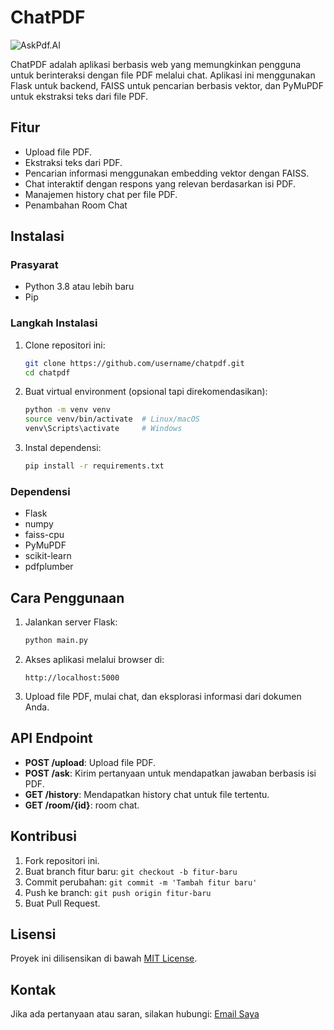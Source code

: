 # ChatPDF

![AskPdf.AI](https://github.com/lahadiyani/Askpdf.Ai/blob/main/static/image/logo.jpg)

ChatPDF adalah aplikasi berbasis web yang memungkinkan pengguna untuk berinteraksi dengan file PDF melalui chat. Aplikasi ini menggunakan Flask untuk backend, FAISS untuk pencarian berbasis vektor, dan PyMuPDF untuk ekstraksi teks dari file PDF.

## Fitur
- Upload file PDF.
- Ekstraksi teks dari PDF.
- Pencarian informasi menggunakan embedding vektor dengan FAISS.
- Chat interaktif dengan respons yang relevan berdasarkan isi PDF.
- Manajemen history chat per file PDF.
- Penambahan Room Chat

## Instalasi

### Prasyarat
- Python 3.8 atau lebih baru
- Pip

### Langkah Instalasi
1. Clone repositori ini:
   ```bash
   git clone https://github.com/username/chatpdf.git
   cd chatpdf
   ```

2. Buat virtual environment (opsional tapi direkomendasikan):
   ```bash
   python -m venv venv
   source venv/bin/activate  # Linux/macOS
   venv\Scripts\activate     # Windows
   ```

3. Instal dependensi:
   ```bash
   pip install -r requirements.txt
   ```

### Dependensi
- Flask
- numpy
- faiss-cpu
- PyMuPDF
- scikit-learn
- pdfplumber

## Cara Penggunaan

1. Jalankan server Flask:
   ```bash
   python main.py
   ```

2. Akses aplikasi melalui browser di:
   ```
   http://localhost:5000
   ```

3. Upload file PDF, mulai chat, dan eksplorasi informasi dari dokumen Anda.

## API Endpoint

- **POST /upload**: Upload file PDF.
- **POST /ask**: Kirim pertanyaan untuk mendapatkan jawaban berbasis isi PDF.
- **GET /history**: Mendapatkan history chat untuk file tertentu.
- **GET /room/{id}**: room chat.

## Kontribusi

1. Fork repositori ini.
2. Buat branch fitur baru: `git checkout -b fitur-baru`
3. Commit perubahan: `git commit -m 'Tambah fitur baru'`
4. Push ke branch: `git push origin fitur-baru`
5. Buat Pull Request.

## Lisensi
Proyek ini dilisensikan di bawah [MIT License](LICENSE).

## Kontak
Jika ada pertanyaan atau saran, silakan hubungi: [Email Saya](mailto:lahadiyani@gmail.com)

